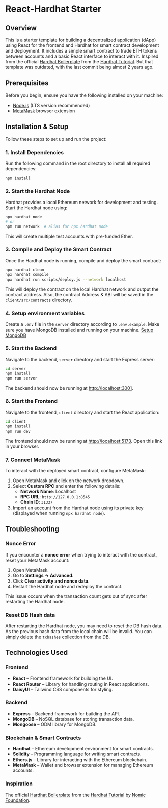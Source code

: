 # React-Hardhat Starter

## Overview

This is a starter template for building a decentralized application (dApp) using React for the frontend and Hardhat for smart contract development and deployment. It includes a simple smart contract to trade ETH tokens between accounts and a basic React interface to interact with it. Inspired from the official [Hardhat Boilerplate](https://github.com/NomicFoundation/hardhat-boilerplate) from the [Hardhat Tutorial](https://hardhat.org/tutorial). But that template was outdated, with the last commit being almost 2 years ago.

## Prerequisites

Before you begin, ensure you have the following installed on your machine:

- [Node.js](https://nodejs.org/) (LTS version recommended)
- [MetaMask](https://metamask.io/) browser extension

## Installation & Setup

Follow these steps to set up and run the project:

### 1. Install Dependencies

Run the following command in the root directory to install all required dependencies:

```bash
npm install
```

### 2. Start the Hardhat Node

Hardhat provides a local Ethereum network for development and testing. Start the Hardhat node using:

```bash
npx hardhat node
# or
npm run network  # alias for npx hardhat node
```

This will create multiple test accounts with pre-funded Ether.

### 3. Compile and Deploy the Smart Contract

Once the Hardhat node is running, compile and deploy the smart contract:

```bash
npx hardhat clean
npx hardhat compile
npx hardhat run scripts/deploy.js --network localhost
```

This will deploy the contract on the local Hardhat network and output the contract address. Also, the contract Address & ABI will be saved in the `client/src/contracts` directory.

### 4. Setup environment variables

Create a `.env` file in the `server` directory according to `.env.example`. Make sure you have MongoDB installed and running on your machine. [Setup MongoDB](https://www.mongodb.com/products/self-managed/community-edition)

### 5. Start the Backend

Navigate to the backend, `server` directory and start the Express server:

```bash
cd server
npm install
npm run server
```

The backend should now be running at [http://localhost:3001](http://localhost:3001).

### 6. Start the Frontend

Navigate to the frontend, `client` directory and start the React application:

```bash
cd client
npm install
npm run dev
```

The frontend should now be running at [http://localhost:5173](http://localhost:5173). Open this link in your browser.

### 7. Connect MetaMask

To interact with the deployed smart contract, configure MetaMask:

1. Open MetaMask and click on the network dropdown.
2. Select **Custom RPC** and enter the following details:
   - **Network Name**: Localhost
   - **RPC URL**: `http://127.0.0.1:8545`
   - **Chain ID**: `31337`
3. Import an account from the Hardhat node using its private key (displayed when running `npx hardhat node`).

## Troubleshooting

### Nonce Error

If you encounter a **nonce error** when trying to interact with the contract, reset your MetaMask account:

1. Open MetaMask.
2. Go to **Settings → Advanced**.
3. Click **Clear activity and nonce data**.
4. Restart the Hardhat node and redeploy the contract.

This issue occurs when the transaction count gets out of sync after restarting the Hardhat node.

### Reset DB Hash data

After restarting the Hardhat node, you may need to reset the DB hash data. As the previous hash data from the local chain will be invalid. You can simply delete the `txhashes` collection from the DB.

## Technologies Used

### Frontend

- **React** – Frontend framework for building the UI.
- **React Router** – Library for handling routing in React applications.
- **DaisyUI** – Tailwind CSS components for styling.

### Backend

- **Express** – Backend framework for building the API.
- **MongoDB** – NoSQL database for storing transaction data.
- **Mongoose** – ODM library for MongoDB.

### Blockchain & Smart Contracts

- **Hardhat** – Ethereum development environment for smart contracts.
- **Solidity** – Programming language for writing smart contracts.
- **Ethers.js** – Library for interacting with the Ethereum blockchain.
- **MetaMask** – Wallet and browser extension for managing Ethereum accounts.

### Inspiration
The official [Hardhat Boilerplate](https://github.com/NomicFoundation/hardhat-boilerplate) from the [Hardhat Tutorial](https://hardhat.org/tutorial) by [Nomic Foundation](https://github.com/NomicFoundation).
